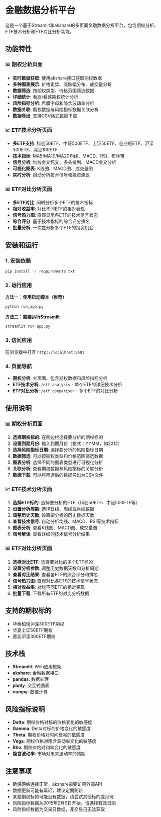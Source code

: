# 金融数据分析平台

这是一个基于Streamlit和akshare的多页面金融数据分析平台，包含期权分析、ETF技术分析和ETF对比分析功能。

## 功能特性

### 📊 期权分析页面
- **实时数据获取**: 使用akshare接口获取期权数据
- **多种图表展示**: 价格走势、涨跌幅分布、成交量分析
- **数据筛选**: 按期权类型、价格范围筛选数据
- **详细统计**: 看涨/看跌期权统计分析
- **风险指标分析**: 希腊字母和隐含波动率分析
- **数据关联**: 期权数据与风险指标数据关联分析
- **数据导出**: 支持CSV格式数据下载

### 📈 ETF技术分析页面
- **多ETF支持**: 科创50ETF、中证500ETF、上证50ETF、创业板ETF、沪深300ETF、深证100ETF
- **技术指标**: MA5/MA10/MA20均线、MACD、RSI、布林带
- **信号分析**: 均线金叉死叉、多头排列、MACD金叉分析
- **可视化图表**: K线图、MACD图、成交量图
- **实时分析**: 自动分析技术信号和投资建议

### 📊 ETF对比分析页面
- **多ETF对比**: 同时分析多个ETF的技术指标
- **相对收益率**: 对比不同ETF的相对表现
- **信号热力图**: 直观显示各ETF的技术信号状态
- **综合评分**: 基于技术指标的综合评分排名
- **批量分析**: 一次性分析多个ETF的投资机会

## 安装和运行

### 1. 安装依赖

```bash
pip install -r requirements.txt
```

### 2. 运行应用

**方法一：使用启动脚本（推荐）**
```bash
python run_app.py
```

**方法二：直接运行Streamlit**
```bash
streamlit run app.py
```

### 3. 访问应用

在浏览器中打开 `http://localhost:8501`

### 4. 页面导航

- **期权分析**: 主页面，包含期权数据和风险指标分析
- **ETF技术分析**: `/etf_analysis` - 单个ETF的详细技术分析
- **ETF对比分析**: `/etf_comparison` - 多个ETF的对比分析

## 使用说明

### 📊 期权分析页面
1. **选择期权标的**: 在侧边栏选择要分析的期权标的
2. **设置到期月份**: 输入到期月份（格式：YYMM，如2212）
3. **选择风险指标日期**: 选择要分析的风险指标日期
4. **数据筛选**: 可以按期权类型和价格范围筛选数据
5. **图表分析**: 选择不同的图表类型进行可视化分析
6. **关联分析**: 查看期权数据与风险指标的关联分析
7. **数据下载**: 可以将筛选后的数据导出为CSV文件

### 📈 ETF技术分析页面
1. **选择ETF标的**: 选择要分析的ETF（科创50ETF、中证500ETF等）
2. **设置分析周期**: 选择日线、周线或月线数据
3. **调整历史天数**: 设置要分析的历史数据天数
4. **查看技术信号**: 自动分析均线、MACD、RSI等技术指标
5. **图表分析**: 查看K线图、MACD图、成交量图
6. **信号解读**: 查看详细的技术信号分析结果

### 📊 ETF对比分析页面
1. **选择对比ETF**: 选择要对比的多个ETF标的
2. **设置分析参数**: 调整历史数据天数和分析周期
3. **查看对比结果**: 查看各ETF的综合评分和排名
4. **信号热力图**: 直观对比各ETF的技术信号状态
5. **相对收益率**: 对比不同ETF的相对表现
6. **批量下载**: 下载所有ETF的对比分析数据

## 支持的期权标的

- 华泰柏瑞沪深300ETF期权
- 华夏上证50ETF期权
- 嘉实沪深300ETF期权

## 技术栈

- **Streamlit**: Web应用框架
- **akshare**: 金融数据接口
- **pandas**: 数据处理
- **plotly**: 交互式图表
- **numpy**: 数值计算

## 风险指标说明

- **Delta**: 期权价格对标的价格变化的敏感度
- **Gamma**: Delta对标的价格变化的敏感度
- **Theta**: 期权价格对时间衰减的敏感度
- **Vega**: 期权价格对隐含波动率变化的敏感度
- **Rho**: 期权价格对利率变化的敏感度
- **隐含波动率**: 市场对未来波动率的预期

## 注意事项

- 确保网络连接正常，akshare需要访问外部API
- 数据更新可能有延迟，建议定期刷新
- 某些期权标的可能没有数据，请尝试其他标的或月份
- 风险指标数据从2015年2月9日开始，请选择有效日期
- 风险指标数据为交易日数据，非交易日无法获取
